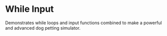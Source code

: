 # While Input

Demonstrates while loops and input functions combined to make a
powerful and advanced dog petting simulator.
